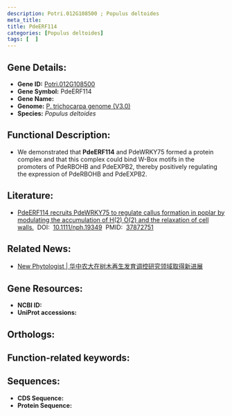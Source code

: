 ```yaml
---
description: Potri.012G108500 ; Populus deltoides
meta_title:
title: PdeERF114
categories: [Populus deltoides]
tags: [  ]
---
```


## Gene Details:
- **Gene ID:**	[Potri.012G108500]()
- **Gene Symbol:** PdeERF114
- **Gene Name:** 
- **Genome:** [P. trichocarpa genome (V3.0)]()
- **Species:** *Populus deltoides*

## Functional Description:
   - We demonstrated that **PdeERF114** and PdeWRKY75 formed a protein complex and that this complex could bind W-Box motifs in the promoters of PdeRBOHB and PdeEXPB2, thereby positively regulating the expression of PdeRBOHB and PdeEXPB2.

## Literature:
   - [PdeERF114 recruits PdeWRKY75 to regulate callus formation in poplar by modulating the accumulation of H(2) O(2) and the relaxation of cell walls.]( https://nph.onlinelibrary.wiley.com/doi/10.1111/nph.19349)&nbsp;&nbsp;DOI:&nbsp;&nbsp;[10.1111/nph.19349](https://nph.onlinelibrary.wiley.com/doi/10.1111/nph.19349)&nbsp;&nbsp;PMID:&nbsp;&nbsp;[37872751](https://pubmed.ncbi.nlm.nih.gov/37872751/)

## Related News:
   - [New Phytologist | 华中农大在树木再生发育调控研究领域取得新进展](https://mp.weixin.qq.com/s?__biz=Mzg3MDEwNDEyMg==&mid=2247558269&idx=3&sn=42dd19056e41409e05039223df415c29&chksm=ce914928f9e6c03e939f146f2255614b5144b281b3d87a50bfa1a3d7805766a54b24294ce7ec&scene=27#wechat_redirect)

## Gene Resources:
- **NCBI ID:** [](https://www.ncbi.nlm.nih.gov/gene/?term=)
- **UniProt accessions:** [](https://www.uniprot.org/uniprotkb//entry)

## Orthologs:


## Function-related keywords:


## Sequences:
- **CDS Sequence:**
- **Protein Sequence:**
